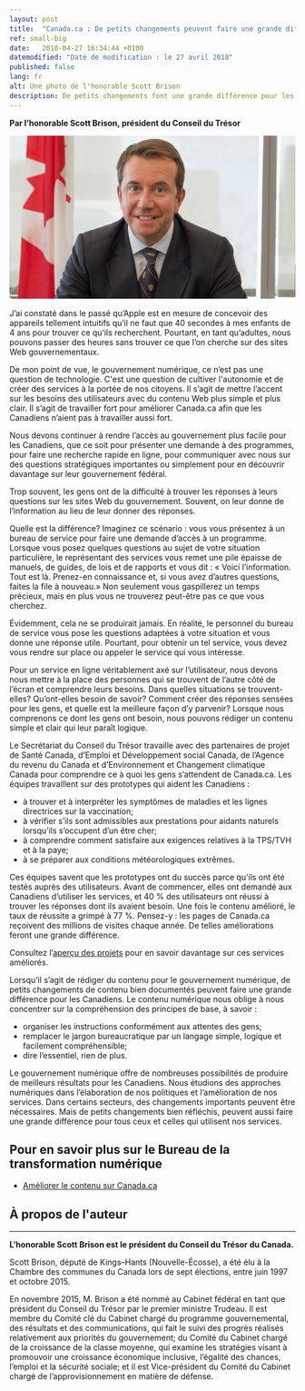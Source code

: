```yaml
---
layout: post
title:  "Canada.ca : De petits changements peuvent faire une grande différence"
ref: small-big
date:   2018-04-27 16:34:44 +0100
datemodified: "Date de modification : le 27 avril 2018"
published: false
lang: fr
alt: Une photo de l'honorable Scott Brison
description: De petits changements font une grande différence pour les Canadiens sur Canada.ca. Lisez ce que le président du Secrétariat du Conseil du Trésor, Scott Brison, a à dire au sujet des travaux d'amélioration en cours.
---
```

**Par l’honorable Scott Brison, président du Conseil du Trésor**

<img class="img-responsive mrgn-bttm-lg" src="/images/PO/The-Honourable-Scott-Brison.png" width="750px" alt="Une photo de l'honorable Scott Brison" />

J’ai constaté dans le passé qu’Apple est en mesure de concevoir des appareils tellement intuitifs qu’il ne faut que 40 secondes à mes enfants de 4 ans pour trouver ce qu’ils recherchent. Pourtant, en tant qu’adultes, nous pouvons passer des heures sans trouver ce que l’on cherche sur des sites Web gouvernementaux.

De mon point de vue, le gouvernement numérique, ce n’est pas une question de technologie. C'est une question de cultiver l'autonomie et de créer des services à la portée de nos citoyens. Il s’agit de mettre l’accent sur les besoins des utilisateurs avec du contenu Web plus simple et plus clair. Il s’agit de travailler fort pour améliorer Canada.ca afin que les Canadiens n’aient pas à travailler aussi fort.

Nous devons continuer à rendre l’accès au gouvernement plus facile pour les Canadiens, que ce soit pour présenter une demande à des programmes, pour faire une recherche rapide en ligne, pour communiquer avec nous sur des questions stratégiques importantes ou simplement pour en découvrir davantage sur leur gouvernement fédéral.

Trop souvent, les gens ont de la difficulté à trouver les réponses à leurs questions sur les sites Web du gouvernement. Souvent, on leur donne de l’information au lieu de leur donner des réponses.

Quelle est la différence? Imaginez ce scénario : vous vous présentez à un bureau de service pour faire une demande d’accès à un programme. Lorsque vous posez quelques questions au sujet de votre situation particulière, le représentant des services vous remet une pile épaisse de manuels, de guides, de lois et de rapports et vous dit : « Voici l’information. Tout est là. Prenez-en connaissance et, si vous avez d’autres questions, faites la file à nouveau.» Non seulement vous gaspillerez un temps précieux, mais en plus vous ne trouverez peut-être pas ce que vous cherchez.

Évidemment, cela ne se produirait jamais. En réalité, le personnel du bureau de service vous pose les questions adaptées à votre situation et vous donne une réponse utile. Pourtant, pour obtenir un tel service, vous devez vous rendre sur place ou appeler le service qui vous intéresse.

Pour un service en ligne véritablement axé sur l’utilisateur, nous devons nous mettre à la place des personnes qui se trouvent de l’autre côté de l’écran et comprendre leurs besoins. Dans quelles situations se trouvent-elles? Qu’ont-elles besoin de savoir? Comment créer des réponses sensées pour les gens, et quelle est la meilleure façon d’y parvenir? Lorsque nous comprenons ce dont les gens ont besoin, nous pouvons rédiger un contenu simple et clair qui leur paraît logique.

Le Secrétariat du Conseil du Trésor travaille avec des partenaires de projet de Santé Canada, d’Emploi et Développement social Canada, de l’Agence du revenu du Canada et d’Environnement et Changement climatique Canada pour comprendre ce à quoi les gens s’attendent de Canada.ca. Les équipes travaillent sur des prototypes qui aident les Canadiens :

* à trouver et à interpréter les symptômes de maladies et les lignes directrices sur la vaccination;
* à vérifier s’ils sont admissibles aux prestations pour aidants naturels lorsqu’ils s’occupent d’un être cher;
* à comprendre comment satisfaire aux exigences relatives à la TPS/TVH et à la paye;
* à se préparer aux conditions météorologiques extrêmes.

Ces équipes savent que les prototypes ont du succès parce qu’ils ont été testés auprès des utilisateurs. Avant de commencer, elles ont demandé aux Canadiens d’utiliser les services, et 40 % des utilisateurs ont réussi à trouver les réponses dont ils avaient besoin. Une fois le contenu amélioré, le taux de réussite a grimpé à 77 %. Pensez-y : les pages de Canada.ca reçoivent des millions de visites chaque année.  De telles améliorations feront une grande différence.

Consultez l’[aperçu des projets](https://canada-ca.github.io/pages/apercu-projet.html) pour en savoir davantage sur ces services améliorés.

Lorsqu’il s’agit de rédiger du contenu pour le gouvernement numérique, de petits changements de contenu bien documentés peuvent faire une grande différence pour les Canadiens. Le contenu numérique nous oblige à nous concentrer sur la compréhension des principes de base, à savoir :

* organiser les instructions conformément aux attentes des gens;
* remplacer le jargon bureaucratique par un langage simple, logique et facilement compréhensible;
* dire l’essentiel, rien de plus.  

Le gouvernement numérique offre de nombreuses possibilités de produire de meilleurs résultats pour les Canadiens. Nous étudions des approches numériques dans l’élaboration de nos politiques et l’amélioration de nos services. Dans certains secteurs, des changements importants peuvent être nécessaires. Mais de petits changements bien réfléchis, peuvent aussi faire une grande différence pour tous ceux et celles qui utilisent nos services.

## Pour en savoir plus sur le Bureau de la transformation numérique

- [Améliorer le contenu sur Canada.ca](https://canada-ca.github.io/pages/apercu-projet.html)

## À propos de l'auteur

<hr>

<b>L’honorable Scott Brison est le président du Conseil du Trésor du Canada.</b>

Scott Brison, député de Kings–Hants (Nouvelle-Écosse), a été élu à la Chambre des communes du Canada lors de sept élections, entre juin 1997 et octobre 2015.

En novembre 2015, M. Brison a été nommé au Cabinet fédéral en tant que président du Conseil du Trésor par le premier ministre Trudeau. Il est membre du Comité clé du Cabinet chargé du programme gouvernemental, des résultats et des communications, qui fait le suivi des progrès réalisés relativement aux priorités du gouvernement; du Comité du Cabinet chargé de la croissance de la classe moyenne, qui examine les stratégies visant à promouvoir une croissance économique inclusive, l’égalité des chances, l’emploi et la sécurité sociale; et il est Vice-président du Comité du Cabinet chargé de l’approvisionnement en matière de défense.

